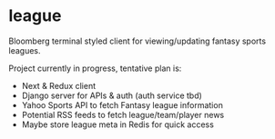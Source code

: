# league
Bloomberg terminal styled client for viewing/updating fantasy sports leagues.

Project currently in progress, tentative plan is:
- Next & Redux client
- Django server for APIs & auth (auth service tbd)
- Yahoo Sports API to fetch Fantasy league information
- Potential RSS feeds to fetch league/team/player news
- Maybe store league meta in Redis for quick access
